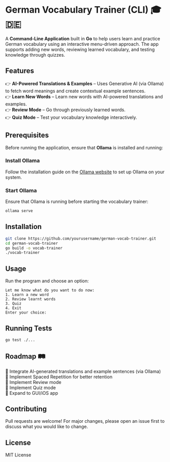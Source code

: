 # German Vocabulary Trainer (CLI) 🎓🇩🇪

A **Command-Line Application** built in **Go** to help users learn and practice German vocabulary using an interactive menu-driven approach. The app supports adding new words, reviewing learned vocabulary, and testing knowledge through quizzes.

## Features
👉 **AI-Powered Translations & Examples** – Uses Generative AI (via Ollama) to fetch word meanings and create contextual example sentences.  
👉 **Learn New Words** – Learn new words with AI-powered translations and examples.  
👉 **Review Mode** – Go through previously learned words.  
👉 **Quiz Mode** – Test your vocabulary knowledge interactively.  

## Prerequisites

Before running the application, ensure that **Ollama** is installed and running:

### Install Ollama

Follow the installation guide on the [Ollama website](https://ollama.ai/) to set up Ollama on your system.

### Start Ollama

Ensure that Ollama is running before starting the vocabulary trainer:

```sh
ollama serve
```

## Installation

```sh
git clone https://github.com/yourusername/german-vocab-trainer.git
cd german-vocab-trainer
go build -o vocab-trainer
./vocab-trainer
```

## Usage

Run the program and choose an option:

```
Let me know what do you want to do now:
1. Learn a new word
2. Review learnt words
3. Quiz
4. Exit
Enter your choice:
```

## Running Tests

```sh
go test ./...
```

## Roadmap 🛤️
🔹 Integrate AI-generated translations and example sentences (via Ollama)  
🔹 Implement Spaced Repetition for better retention  
🔹 Implement Review mode  
🔹 Implement Quiz mode  
🔹 Expand to GUI/iOS app  

## Contributing
Pull requests are welcome! For major changes, please open an issue first to discuss what you would like to change.

## License
MIT License
